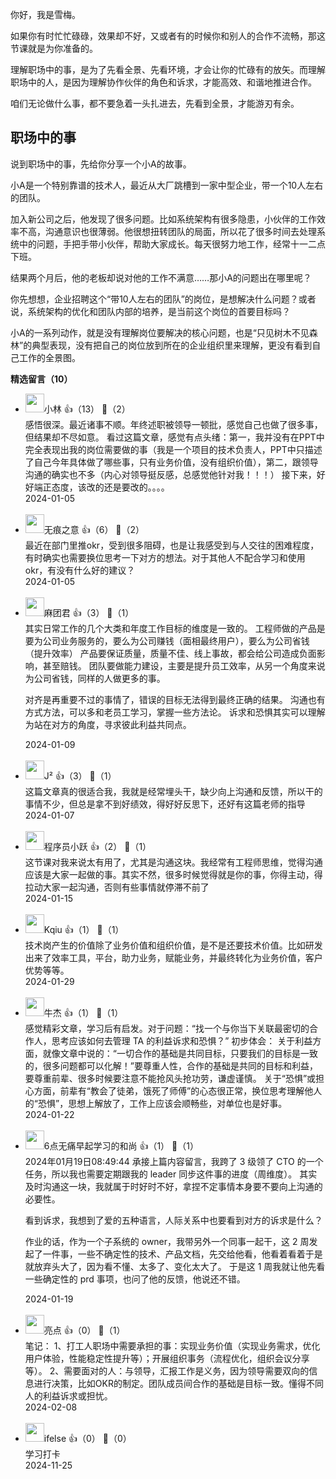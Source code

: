 你好，我是雪梅。

如果你有时忙忙碌碌，效果却不好，又或者有的时候你和别人的合作不流畅，那这节课就是为你准备的。

理解职场中的事，是为了先看全景、先看环境，才会让你的忙碌有的放矢。而理解职场中的人，是因为理解协作伙伴的角色和诉求，才能高效、和谐地推进合作。

咱们无论做什么事，都不要急着一头扎进去，先看到全景，才能游刃有余。

## 职场中的事

说到职场中的事，先给你分享一个小A的故事。

小A是一个特别靠谱的技术人，最近从大厂跳槽到一家中型企业，带一个10人左右的团队。

加入新公司之后，他发现了很多问题。比如系统架构有很多隐患，小伙伴的工作效率不高，沟通意识也很薄弱。他很想扭转团队的局面，所以花了很多时间去处理系统中的问题，手把手带小伙伴，帮助大家成长。每天很努力地工作，经常十一二点下班。

结果两个月后，他的老板却说对他的工作不满意……那小A的问题出在哪里呢？

你先想想，企业招聘这个“带10人左右的团队”的岗位，是想解决什么问题？或者说，系统架构的优化和团队内部的培养，是当前这个岗位的首要目标吗？

小A的一系列动作，就是没有理解岗位要解决的核心问题，也是“只见树木不见森林”的典型表现，没有把自己的岗位放到所在的企业组织里来理解，更没有看到自己工作的全景图。
<div><strong>精选留言（10）</strong></div><ul>
<li><img src="https://static001.geekbang.org/account/avatar/00/23/f1/01/0b0d8a5f.jpg" width="30px"><span>小林</span> 👍（13） 💬（2）<div>感悟很深。最近诸事不顺。年终述职被领导一顿批，感觉自己也做了很多事，但结果却不尽如意。
看过这篇文章，感觉有点头绪：第一，我并没有在PPT中完全表现出我的岗位需要做的事（我是一个项目的技术负责人，PPT中只描述了自己今年具体做了哪些事，只有业务价值，没有组织价值），第二，跟领导沟通的确实也不多（内心对领导挺反感，总感觉他针对我！！！）
接下来，好好端正态度，该改的还是要改的。。。。</div>2024-01-05</li><br/><li><img src="https://static001.geekbang.org/account/avatar/00/23/dc/96/9501cd87.jpg" width="30px"><span>无痕之意</span> 👍（6） 💬（2）<div>最近在部门里推okr，受到很多阻碍，也是让我感受到与人交往的困难程度，有时确实也需要换位思考一下对方的想法。对于其他人不配合学习和使用okr，有没有什么好的建议？</div>2024-01-05</li><br/><li><img src="https://static001.geekbang.org/account/avatar/00/11/0a/c1/6ae530c4.jpg" width="30px"><span>麻团君</span> 👍（3） 💬（1）<div>其实日常工作的几个大类和年度工作目标的维度是一致的。
工程师做的产品是要为公司业务服务的，要么为公司赚钱（面相最终用户），要么为公司省钱（提升效率）
产品要保证质量，质量不佳、线上事故，都会给公司造成负面影响，甚至赔钱。
团队要做能力建设，主要是提升员工效率，从另一个角度来说为公司省钱，同样的人做更多的事。

对齐是再重要不过的事情了，错误的目标无法得到最终正确的结果。
沟通也有方式方法，可以多和老员工学习，掌握一些方法论。
诉求和恐惧其实可以理解为站在对方的角度，寻求彼此利益共同点。</div>2024-01-09</li><br/><li><img src="https://static001.geekbang.org/account/avatar/00/10/c9/10/65fe5b06.jpg" width="30px"><span>J²</span> 👍（3） 💬（1）<div>这篇文章真的很适合我，我就是经常埋头干，缺少向上沟通和反馈，所以干的事情不少，但总是拿不到好绩效，得好好反思下，还好有这篇老师的指导</div>2024-01-07</li><br/><li><img src="https://static001.geekbang.org/account/avatar/00/0f/7e/bb/947c329a.jpg" width="30px"><span>程序员小跃</span> 👍（2） 💬（1）<div>这节课对我来说太有用了，尤其是沟通这块。我经常有工程师思维，觉得沟通应该是大家一起做的事。其实不然，很多时候觉得就是你的事，你得主动，得拉动大家一起沟通，否则有些事情就停滞不前了</div>2024-01-15</li><br/><li><img src="https://static001.geekbang.org/account/avatar/00/18/45/9a/1c9b3fa9.jpg" width="30px"><span>Kqiu</span> 👍（1） 💬（1）<div>技术岗产生的价值除了业务价值和组织价值，是不是还要技术价值。比如研发出来了效率工具，平台，助力业务，赋能业务，并最终转化为业务价值，客户优势等等。</div>2024-01-29</li><br/><li><img src="https://static001.geekbang.org/account/avatar/00/1d/e0/13/b5972df3.jpg" width="30px"><span>牛杰</span> 👍（1） 💬（1）<div>感觉精彩文章，学习后有启发。对于问题：“找一个与你当下关联最密切的合作人，思考应该如何去管理 TA 的利益诉求和恐惧？”
初步体会：
关于利益方面，就像文章中说的：“一切合作的基础是共同目标，只要我们的目标是一致的，很多问题都可以化解！”要尊重人性，合作的基础是共同的目标和利益，要尊重前辈、很多时候要注意不能抢风头抢功劳，谦虚谨慎。
关于“恐惧”或担心方面，前辈有“教会了徒弟，饿死了师傅”的心态很正常，换位思考理解他人的“恐惧”，思想上解放了，工作上应该会顺畅些，对单位也是好事。</div>2024-01-22</li><br/><li><img src="https://static001.geekbang.org/account/avatar/00/19/fd/58/1af629c7.jpg" width="30px"><span>6点无痛早起学习的和尚</span> 👍（1） 💬（1）<div>2024年01月19日08:49:44
承接上篇内容留言，我跨了 3 级领了 CTO 的一个任务，所以我也需要定期跟我的 leader 同步这件事的进度（周维度）。
其实及时沟通这一块，我就属于时好时不好，拿捏不定事情本身要不要向上沟通的必要性。

看到诉求，我想到了爱的五种语言，人际关系中也要看到对方的诉求是什么？

作业的话，作为一个子系统的 owner，我带另外一个同事一起干，这 2 周发起了一件事，一些不确定性的技术、产品文档，先交给他看，他看着看着于是就放弃头大了，因为看不懂、太多了、变化太大了。
于是这 1 周我就让他先看一些确定性的 prd 事项，也问了他的反馈，他说还不错。</div>2024-01-19</li><br/><li><img src="https://static001.geekbang.org/account/avatar/00/10/61/bc/88a905a5.jpg" width="30px"><span>亮点</span> 👍（0） 💬（1）<div>笔记：
1、打工人职场中需要承担的事：实现业务价值（实现业务需求，优化用户体验，性能稳定性提升等）；开展组织事务（流程优化，组织会议分享等）。
2、需要面对的人：与领导，汇报工作是义务，因为领导需要双向的信息进行决策，比如OKR的制定。团队成员间合作的基础是目标一致。懂得不同人的利益诉求或担忧。</div>2024-02-08</li><br/><li><img src="https://static001.geekbang.org/account/avatar/00/26/eb/d7/90391376.jpg" width="30px"><span>ifelse</span> 👍（0） 💬（0）<div>学习打卡</div>2024-11-25</li><br/>
</ul>